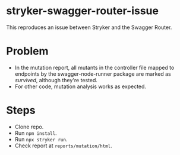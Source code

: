 # stryker-swagger-router-issue
This reproduces an issue between Stryker and the Swagger Router.

# Problem

- In the mutation report, all mutants in the controller file mapped to endpoints by the swagger-node-runner package are marked as *survived*, although they're tested.
- For other code, mutation analysis works as expected.

# Steps

- Clone repo.
- Run `npm install`.
- Run `npx stryker run`.
- Check report at `reports/mutation/html`.
